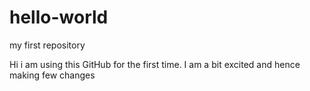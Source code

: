 # hello-world
my first repository

Hi i am using this GitHub for the first time.
I am a bit excited and hence making few changes
